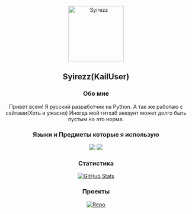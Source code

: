 <p align="center">
 <img src="https://avatars.githubusercontent.com/u/111554400?v=4" alt="Syirezz" width="150" height="150">
</p>

<h2 align="center">Syirezz(KailUser)</h2>

<p align="center">

</p>

<h3 align="center">Обо мне</h3>

<p align="center">
 Привет всем! Я русский разработчик на Python. А так же работаю с сайтами(Хоть и ужасно) Иногда мой гитхаб аккаунт может долго быть пустым но это норма.
</p>

<h3 align="center">Языки и Предметы которые я использую</h3>

<p align="center">
  <img src="https://www.vectorlogo.zone/logos/python/python-ar21.svg"></img>
  <img src="https://www.vectorlogo.zone/logos/visualstudio_code/visualstudio_code-ar21.svg"></img>
</p>

<h3 align="center">Статистика</h3>

<p align="center">
 <a href="https://github.com/KailUser/KailUser">
    <img src="https://github-readme-stats.vercel.app/api?username=KailUser&show_icons=true&theme=dark" alt="GitHub Stats">
 </a>
</p>

<h3 align="center">Проекты</h3>

<p align="center">
 <a href="https://github.com/KailUser/CLATON">
    <img src="https://github-readme-stats.vercel.app/api/pin/?username=KailUser&repo=CLATON&show_icons=true&theme=dark" alt="Repo">
 </a>
</p>
